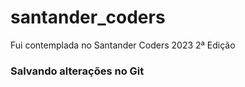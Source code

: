# santander_coders
Fui contemplada no Santander Coders 2023 2ª Edição

### Salvando alterações no Git
